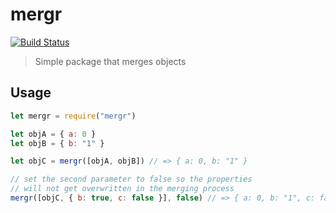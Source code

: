 # mergr

[![Build Status](https://travis-ci.org/xasdx/mergr.svg?branch=master)](https://travis-ci.org/xasdx/mergr)

> Simple package that merges objects

## Usage

```js
let mergr = require("mergr")

let objA = { a: 0 }
let objB = { b: "1" }

let objC = mergr([objA, objB]) // => { a: 0, b: "1" }

// set the second parameter to false so the properties
// will not get overwritten in the merging process
mergr([objC, { b: true, c: false }], false) // => { a: 0, b: "1", c: false }
```
